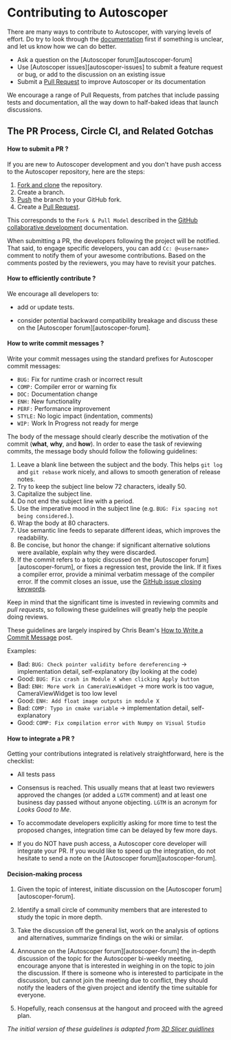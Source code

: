 Contributing to Autoscoper
==========================

There are many ways to contribute to Autoscoper, with varying levels of effort. Do try to
look through the [documentation](https://github.com/BrownBiomechanics/Autoscoper#readme) first if something is unclear, and let us know how we can
do better.

  * Ask a question on the [Autoscoper forum][autoscoper-forum]
  * Use [Autoscoper issues][autoscoper-issues] to submit a feature request or bug, or add to the discussion on an existing issue
  * Submit a [Pull Request](https://github.com/BrownBiomechanics/Autoscoper/pulls) to improve Autoscoper or its documentation

We encourage a range of Pull Requests, from patches that include passing tests and
documentation, all the way down to half-baked ideas that launch discussions.

The PR Process, Circle CI, and Related Gotchas
----------------------------------------------

#### How to submit a PR ?

If you are new to Autoscoper development and you don't have push access to the Autoscoper
repository, here are the steps:

1. [Fork and clone](https://docs.github.com/get-started/quickstart/fork-a-repo) the repository.
2. Create a branch.
3. [Push](https://docs.github.com/get-started/using-git/pushing-commits-to-a-remote-repository) the branch to your GitHub fork.
4. Create a [Pull Request](https://github.com/BrownBiomechanics/Autoscoper/pulls).

This corresponds to the `Fork & Pull Model` described in the [GitHub collaborative development](https://docs.github.com/pull-requests/collaborating-with-pull-requests/getting-started/about-collaborative-development-models)
documentation.

When submitting a PR, the developers following the project will be notified. That
said, to engage specific developers, you can add `Cc: @<username>` comment to notify
them of your awesome contributions.
Based on the comments posted by the reviewers, you may have to revisit your patches.


#### How to efficiently contribute ?

We encourage all developers to:

* add or update tests.

* consider potential backward compatibility breakage and discuss these on the
  [Autoscoper forum][autoscoper-forum].

#### How to write commit messages ?

Write your commit messages using the standard prefixes for Autoscoper commit
messages:

  * `BUG:` Fix for runtime crash or incorrect result
  * `COMP:` Compiler error or warning fix
  * `DOC:` Documentation change
  * `ENH:` New functionality
  * `PERF:` Performance improvement
  * `STYLE:` No logic impact (indentation, comments)
  * `WIP:` Work In Progress not ready for merge

The body of the message should clearly describe the motivation of the commit
(**what**, **why**, and **how**). In order to ease the task of reviewing
commits, the message body should follow the following guidelines:

  1. Leave a blank line between the subject and the body.
  This helps `git log` and `git rebase` work nicely, and allows to smooth
  generation of release notes.
  2. Try to keep the subject line below 72 characters, ideally 50.
  3. Capitalize the subject line.
  4. Do not end the subject line with a period.
  5. Use the imperative mood in the subject line (e.g. `BUG: Fix spacing
  not being considered.`).
  6. Wrap the body at 80 characters.
  7. Use semantic line feeds to separate different ideas, which improves the
  readability.
  8. Be concise, but honor the change: if significant alternative solutions
  were available, explain why they were discarded.
  9. If the commit refers to a topic discussed on the [Autoscoper forum][autoscoper-forum], or fixes
  a regression test, provide the link. If it fixes a compiler error, provide a
  minimal verbatim message of the compiler error. If the commit closes an
  issue, use the [GitHub issue closing
  keywords](https://docs.github.com/issues/tracking-your-work-with-issues/linking-a-pull-request-to-an-issue).

Keep in mind that the significant time is invested in reviewing commits and
*pull requests*, so following these guidelines will greatly help the people
doing reviews.

These guidelines are largely inspired by Chris Beam's
[How to Write a Commit Message](https://chris.beams.io/posts/git-commit/)
post.

Examples:
  - Bad: `BUG: Check pointer validity before dereferencing` -> implementation detail, self-explanatory (by looking at the code)
  - Good: `BUG: Fix crash in Module X when clicking Apply button`
  - Bad: `ENH: More work in CameraViewWidget` -> more work is too vague, CameraViewWidget is too low level
  - Good: `ENH: Add float image outputs in module X`
  - Bad: `COMP: Typo in cmake variable` -> implementation detail, self-explanatory
  - Good: `COMP: Fix compilation error with Numpy on Visual Studio`


#### How to integrate a PR ?

Getting your contributions integrated is relatively straightforward, here
is the checklist:

* All tests pass
* Consensus is reached. This usually means that at least two reviewers approved
  the changes (or added a `LGTM` comment) and at least one business day passed
  without anyone objecting. `LGTM` is an acronym for _Looks Good to Me_.
* To accommodate developers explicitly asking for more time to test the
  proposed changes, integration time can be delayed by few more days.

* If you do NOT have push access, a Autoscoper core developer will integrate your PR. If
  you would like to speed up the integration, do not hesitate to send a note on
  the [Autoscoper forum][autoscoper-forum].

#### Decision-making process

1. Given the topic of interest, initiate discussion on the [Autoscoper forum][autoscoper-forum].

2. Identify a small circle of community members that are interested to study the
   topic in more depth.

3. Take the discussion off the general list, work on the analysis of options and
   alternatives, summarize findings on the wiki or similar.

4. Announce on the [Autoscoper forum][autoscoper-forum] the in-depth discussion of the topic for the
   Autoscoper bi-weekly meeting,
   encourage anyone that is interested in weighing in on the topic to join the
   discussion. If there is someone who is interested to participate in the discussion,
   but cannot join the meeting due to conflict, they should notify the leaders of
   the given project and identify the time suitable for everyone.

5. Hopefully, reach consensus at the hangout and proceed with the agreed plan.


*The initial version of these guidelines is adapted from [3D Slicer guidlines](https://slicer.readthedocs.io/en/latest/developer_guide/contributing.html?highlight=contributing#decision-making-process)*


[slicer-forum]: https://discourse.slicer.org/c/community/slicerautoscoperm/30
[slicer-issues]: https://github.com/BrownBiomechanics/Autoscoper/issues
